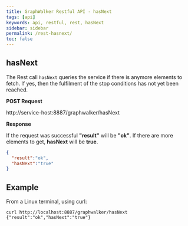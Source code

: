 ```yaml
---
title: GraphWalker Restful API - hasNext
tags: [api]
keywords: api, restful, rest, hasNext
sidebar: sidebar
permalink: /rest-hasnext/
toc: false
---
```




## hasNext

The Rest call `hasNext` queries the service if there is anymore elements to fetch. If yes, then the fulfilment
  of the stop conditions has not yet been reached.
 
**POST Request**

http://service-host:8887/graphwalker/hasNext

**Response**

If the request was successful **"result"** will be **"ok"**.
If there are more elements to get, **hasNext** will be **true**.

```json
{
  "result":"ok",
  "hasNext":"true"
}
```

## Example

From a Linux terminal, using curl:

```
curl http://localhost:8887/graphwalker/hasNext
{"result":"ok","hasNext":"true"}
```
